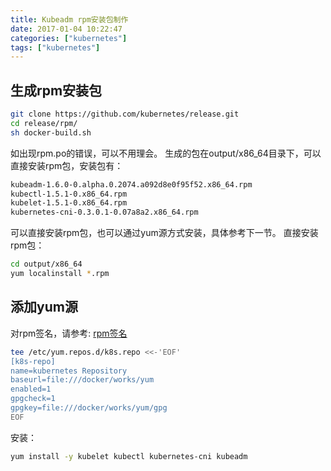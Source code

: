 ```yaml
---
title: Kubeadm rpm安装包制作
date: 2017-01-04 10:22:47
categories: ["kubernetes"]
tags: ["kubernetes"]
---
```

## 生成rpm安装包

```bash
git clone https://github.com/kubernetes/release.git
cd release/rpm/
sh docker-build.sh
```

如出现rpm.po的错误，可以不用理会。
生成的包在output/x86_64目录下，可以直接安装rpm包，安装包有：

```bash
kubeadm-1.6.0-0.alpha.0.2074.a092d8e0f95f52.x86_64.rpm
kubectl-1.5.1-0.x86_64.rpm
kubelet-1.5.1-0.x86_64.rpm
kubernetes-cni-0.3.0.1-0.07a8a2.x86_64.rpm
```

可以直接安装rpm包，也可以通过yum源方式安装，具体参考下一节。
直接安装rpm包：
```bash
cd output/x86_64
yum localinstall *.rpm
```

## 添加yum源

对rpm签名，请参考: [rpm签名](Centos-yum源搭建.html#rpm签名)
```bash
tee /etc/yum.repos.d/k8s.repo <<-'EOF'
[k8s-repo]
name=kubernetes Repository
baseurl=file:///docker/works/yum
enabled=1
gpgcheck=1
gpgkey=file:///docker/works/yum/gpg
EOF
```

安装：
```bash
yum install -y kubelet kubectl kubernetes-cni kubeadm
```

